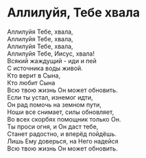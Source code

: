 # Аллилуйя, Тебе хвала
Аллилуйя Тебе, хвала,  
Аллилуйя Тебе, хвала,  
Аллилуйя Тебе, хвала,  
Аллилуйя Тебе, Иисус, хвала!  
Всякий жаждущий - иди и пей  
С источника воды живой.  
Кто верит в Сына,  
Кто любит Сына  
Всю твою жизнь Он может обновить.  
Если ты устал, изнемог идти,  
Он рад помочь на земном пути,  
Ноши все снимает, силы обновляет,  
Во всех скорбях помощник только Он.  
Ты проси огня, и Он даст тебе,  
Станет радостно, и вперёд пойдёшь.  
Лишь Ему доверься, на Него надейся  
Всю твою жизнь Он может обновить.
